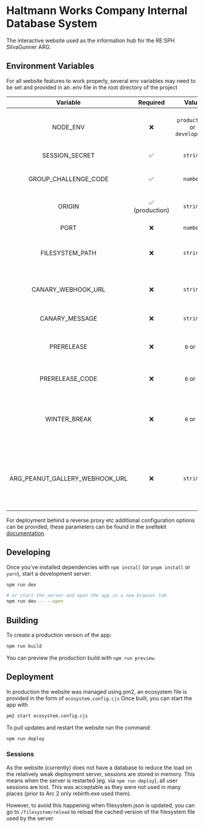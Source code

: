 # Haltmann Works Company Internal Database System
The interactive website used as the information hub for the RE:SPH SiIvaGunner ARG.

## Environment Variables
For all website features to work properly, several env variables may need to be set and provided in an .env file in the root directory of the project

| Variable |  Required | Value | Description    |
| :---:   | :---: | :---: | :---: |
| NODE_ENV |  ❌   | `production` or `development`   | The current environment, only affects whether `GET /debug/add-conditional` is accessible|
| SESSION_SECRET |  ✅   | `string`   | Session secret to use for session cookies |
| GROUP_CHALLENGE_CODE |  ✅   | `number`   | The solution to the group challenge used in `X:/Noaka/The Prize/LockN'Key.exe` |
| ORIGIN |  ✅ (production)  | `string`   | URL the website is being served from. [read more](https://svelte.dev/docs/kit/adapter-node#Environment-variables-ORIGIN-PROTOCOL_HEADER-HOST_HEADER-and-PORT_HEADER) |
| PORT |  ❌   | `number`   | The port the production server should run from |
| FILESYSTEM_PATH |  ❌   | `string`   | Filesystem definition file to use, defaults to `./filesystem.json` if none are provided |
| CANARY_WEBHOOK_URL |  ❌   | `string`   | Discord Webhook to post to when a file with the canary attribute is loaded or accessed for the first time (globally) |
| CANARY_MESSAGE |  ❌   | `string`   | Message to post to the webhook |
| PRERELEASE |  ❌   | `0` or `1`   | Shows a 404 screen unless the user has set a `preview` cookie to the value of `PRERELEASE_CODE`   |
| PRERELEASE_CODE |  ❌   | `0` or `1`   | The passcode to be used in conjunction with `PRERELEASE`   |
| WINTER_BREAK |  ❌   | `0` or `1`  | Prevents users from successfully submitting to the original oracle.exe and the password challenge, instead it tells them to touch grass |
| ARG_PEANUT_GALLERY_WEBHOOK_URL |  ❌   |`string`   | Discord Webhook where failed attempts to puzzles are posted (Applies to PasswordPrompt.svelte, oracle.exe, oracle2.exe, Problem_One.exe and Problem_Two.exe) |

For deployment behind a reverse proxy etc additional configuration options can be provided, these parameters can be found in the sveltekit [documentation](https://svelte.dev/docs/kit/adapter-node).

## Developing

Once you've installed dependencies with `npm install` (or `pnpm install` or `yarn`), start a development server:

```bash
npm run dev

# or start the server and open the app in a new browser tab
npm run dev -- --open
```

## Building

To create a production version of the app:

```bash
npm run build
```

You can preview the production build with `npm run preview`.

## Deployment

In production the website was managed using pm2, an ecosystem file is provided in the form of `ecosystem.config.cjs`
Once built, you can start the app with 
```bash
pm2 start ecosystem.config.cjs
```

To pull updates and restart the website run the command:
```bash
npm run deploy
```

### Sessions
As the website (currently) does not have a database to reduce the load on the relatively weak deployment server, sessions are stored in memory.
This means when the server is restarted (eg. via `npm run deploy`), all user sessions are lost. This was acceptable as they were not used in many places (prior to Arc 2 only rebirth.exe used them).

However, to avoid this happening when filesystem.json is updated, you can go to `/filesystem/reload` to reload the cached version of the filesystem file used by the server.
